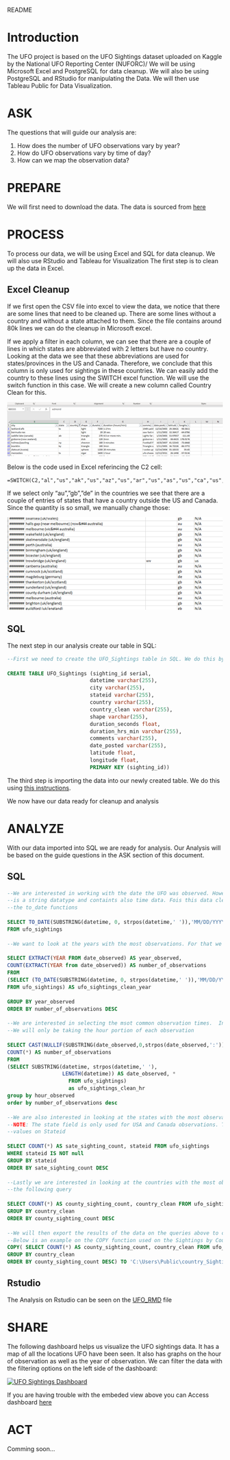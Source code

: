 README

# Introduction

The UFO project is based on the UFO Sightings dataset uploaded on Kaggle by the National UFO Reporting Center (NUFORC)/ We will be using Microsoft Excel and PostgreSQL for data cleanup. 
We will also be using PostgreSQL and RStudio for manipulating the Data. We will then use Tableau Public for Data Visualization.

# ASK
The questions that will guide our analysis are:
1. How does the number of UFO observations vary by year?
2. How do UFO observations vary by time of day?
3. How can we map the observation data?

# PREPARE
We will first need to download the data. The data is sourced from [here](https://www.kaggle.com/datasets/NUFORC/ufo-sightings)

# PROCESS
To process our data, we will be using Excel and SQL for data cleanup.  We will also use RStudio and Tableau for Visualization
The first step is to clean up the data in Excel. 

## Excel Cleanup
If we first open the CSV file into excel to view the data, we notice that there are some lines that need to be cleaned up. 
There are some lines without a country and without a state attached to them. Since the file contains around 80k lines we can do the cleanup in Microsoft excel.

If we apply a filter in each column, we can see that there are a couple of lines in which states are abbreviated with 2 letters but have no country. 
Looking at the data we see that these abbreviations are used for states/provinces in the US and Canada. Therefore, we conclude that this column is only 
used for sightings in these countries. We can easily add the country to these lines using the SWITCH excel function. We will use the switch function in this case. 
We will create a new column called Country Clean for this.

![Excel_Picture1](ProjectDocuments/Excel_Picture1.png)

Below is the code used in Excel referincing the C2 cell:
```excel
=SWITCH(C2,"al","us","ak","us","az","us","ar","us","as","us","ca","us","co","us","ct","us","de","us","dc","us","fl","us","ga","us","gu","us","hi","us","id","us","il","us","in","us","ia","us","ks","us","ky","us","la","us","me","us","md","us","ma","us","mi","us","mn","us","ms","us","mo","us","mt","us","ne","us","nv","us","nh","us","nj","us","nm","us","ny","us","nc","us","nd","us","cm","us","oh","us","ok","us","or","us","pa","us","pr","us","ri","us","sc","us","sd","us","tn","us","tx","us","tt","us","ut","us","vt","us","va","us","vi","us","wa","us","wv","us","wi","us","wy","us","ab","ca","bc","ca","mb","ca","nb","ca","nl","ca","nt","ca","ns","ca","nu","ca","on","ca","pe","ca","qc","ca","sk","ca","yt","ca","N/A")
```
If we select only “au”,”gb”,”de” in the countries we see that there are a couple of entries of states that have a country outside the US and Canada. 
Since the quantity is so small, we manually change those:

![Excel_Picture2](ProjectDocuments/Excel_Picture2.png)

## SQL
The next step in our analysis create our table in SQL:

```sql
--First we need to create the UFO_Sightings table in SQL. We do this by executing the following query

CREATE TABLE UFO_Sightings (sighting_id serial,
                           datetime varchar(255),
                           city varchar(255),
                           stateid varchar(255),
                           country varchar(255),
                           country_clean varchar(255),
                           shape varchar(255),
                           duration_seconds float,
                           duration_hrs_min varchar(255),
                           comments varchar(255),
                           date_posted varchar(255),
                           latitude float,
                           longitude float,
                           PRIMARY KEY (sighting_id))
```

The third step is importing the data into our newly created table. We do this using [this instructions](https://www.postgresqltutorial.com/postgresql-tutorial/import-csv-file-into-posgresql-table/).

We now have our data ready for cleanup and analysis

# ANALYZE
With our data imported into SQL we are ready for analysis. Our Analysis will be based on the guide questions in the ASK section of this document.

## SQL
```sql
--We are interested in working with the date the UFO was observed. However on our table the datetime column
--is a string datatype and containts also time data. Fois this data clean up we use the substring as well as
--the to_date functions

SELECT TO_DATE(SUBSTRING(datetime, 0, strpos(datetime,' ')),'MM/DD/YYYY') AS date_observed
FROM ufo_sightings

--We want to look at the years with the most observations. For that we use a modification of the last query

SELECT EXTRACT(YEAR FROM date_observed) AS year_observed, 
COUNT(EXTRACT(YEAR from date_observed)) AS number_of_observations
FROM
(SELECT (TO_DATE(SUBSTRING(datetime, 0, strpos(datetime,' ')),'MM/DD/YYYY')) AS date_observed,*
FROM ufo_sightings) AS ufo_sightings_clean_year

GROUP BY year_observed
ORDER BY number_of_observations DESC

--We are interested in selecting the msot common observation times.  In this case
--We will only be taking the hour portion of each observation

SELECT CAST(NULLIF(SUBSTRING(date_observed,0,strpos(date_observed,':')),'') AS integer) AS hour_observed,
COUNT(*) AS number_of_observations
FROM
(SELECT SUBSTRING(datetime, strpos(datetime,' '),
                  LENGTH(datetime)) AS date_observed, *
                    FROM ufo_sightings) 
                    as ufo_sightings_clean_hr
group by hour_observed
order by number_of_observations desc

--We are also interested in looking at the states with the most observations
--NOTE: The state field is only used for USA and Canada observations. Therefore We will exclude NULL
--values on Stateid

SELECT COUNT(*) AS sate_sighting_count, stateid FROM ufo_sightings
WHERE stateid IS NOT null
GROUP BY stateid
ORDER BY sate_sighting_count DESC

--Lastly we are interested in looking at the countries with the most observations. For that we will use
--the following query

SELECT COUNT(*) AS county_sighting_count, country_clean FROM ufo_sightings 
GROUP BY country_clean
ORDER BY county_sighting_count DESC

--We will then export the results of the data on the queries above to csv files. We will use the COPY function
--Below is an example on the COPY function used on the Sightings by Country
COPY( SELECT COUNT(*) AS county_sighting_count, country_clean FROM ufo_sightings 
GROUP BY country_clean
ORDER BY county_sighting_count DESC) TO 'C:\Users\Public\country_Sighting_info.csv' CSV HEADER
```
## Rstudio
The Analysis on Rstudio can be seen on the [UFO_RMD](ProjectDocuments/UFO_RMD.pdf) file

# SHARE

The following dashboard helps us visualize the UFO sightings data. It has a map of all the locations UFO have been seen. It also has graphs on the hour of observation as well as the year of observation. We can filter the data with the filtering options on the left side of the dashboard:

<div class='tableauPlaceholder' id='viz1663528261317' style='position: relative'><noscript><a href='#'>
  <img alt='UFO Sightings Dashboard ' src='https:&#47;&#47;public.tableau.com&#47;static&#47;images&#47;Dr&#47;DraftUFO_Locations&#47;UFOSightingsDashboard&#47;1_rss.png' style='border: none' /></a></noscript><object class='tableauViz'  style='display:none;'><param name='host_url' value='https%3A%2F%2Fpublic.tableau.com%2F' />
  <param name='embed_code_version' value='3' /> <param name='site_root' value='' /><param name='name' value='DraftUFO_Locations&#47;UFOSightingsDashboard' />
  <param name='tabs' value='no' /><param name='toolbar' value='yes' />
  <param name='static_image' value='https:&#47;&#47;public.tableau.com&#47;static&#47;images&#47;Dr&#47;DraftUFO_Locations&#47;UFOSightingsDashboard&#47;1.png' /> 
  <param name='animate_transition' value='yes' /><param name='display_static_image' value='yes' /><param name='display_spinner' value='yes' />
  <param name='display_overlay' value='yes' /><param name='display_count' value='yes' /><param name='language' value='en-US' /></object></div>                

If you are having trouble with the embeded view above you can Access dashboard [here](https://public.tableau.com/views/DraftUFO_Locations/UFOSightingsDashboard?:language=en-US&:display_count=n&:origin=viz_share_link)

# ACT

Comming soon...

